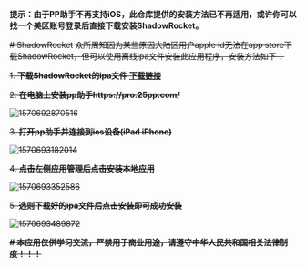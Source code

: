 **提示：由于PP助手不再支持iOS，此仓库提供的安装方法已不再适用，或许你可以找一个美区账号登录后直接下载安装ShadowRocket。**

~~# ShadowRocket~~
~~众所周知因为某些原因大陆区用户apple id无法在app store下载ShadowRocket，但可以使用离线ipa文件安装此应用程序，安装方法如下：~~

~~1. **下载ShadowRocket的ipa文件 [下载链接](https://github.com/CQUWH/ShadowRocket/raw/master/Shadowrocket-2.1.10-PP.ipa)**~~

~~2. **在电脑上安装pp助手https://pro.25pp.com/**~~

   ~~![1570692870516](./img/1570692870516.png)~~

~~3. **打开pp助手并连接到ios设备(iPad iPhone)**~~

   ~~![1570693182014](./img/1570693182014.png)~~

~~4. **点击左侧应用管理后点击安装本地应用**~~

   ~~![1570693352586](./img/1570693352586.png)~~

~~5. **选则下载好的ipa文件后点击安装即可成功安装**~~

   ~~![1570693489872](./img/1570693489872.png)~~



~~**\# 本应用仅供学习交流，严禁用于商业用途，请遵守中华人民共和国相关法律制度！！！**~~

